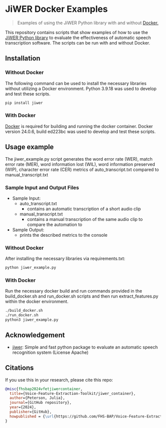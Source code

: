 # JiWER Docker Examples

> Examples of using the JiWER Python library with and without [Docker.](https://docs.docker.com/engine/install/)

This repository contains scripts that show examples of how to use the [JiWER Python library](https://github.com/jitsi/jiwer) to evaluate the effectiveness of automatic speech transcription software. The scripts can be run with and without Docker.

## Installation

### Without Docker

The following command can be used to install the necessary libraries without utilizing a Docker environment. Python 3.9.18 was used to develop and test these scripts.

```sh
pip install jiwer
```

### With Docker

[Docker](https://docs.docker.com/engine/install/) is required for building and running the docker container. Docker version 24.0.6, build ed223bc was used to develop and test these scripts.

## Usage example

The jiwer_example.py script generates the word error rate (WER), match error rate (MER), word information lost (WIL), word information preserved (WIP), character error rate (CER) metrics of auto_transcript.txt compared to manual_transcript.txt

### Sample Input and Output Files

* Sample Input: 
    * auto_transcript.txt
        * contains an automatic transcription of a short audio clip
    * manual_transcript.txt
        * contains a manual transcription of the same audio clip to compare the automation to
* Sample Output:
    * prints the described metrics to the console

### Without Docker

After installing the necessary libraries via requirements.txt:

```sh
python jiwer_example.py
```

### With Docker

Run the necessary docker build and run commands provided in the build_docker.sh and run_docker.sh scripts and then run extract_features.py within the docker environment.

```sh
./build_docker.sh
./run_docker.sh
python3 jiwer_example.py
```

## Acknowledgement
- [jiwer](https://github.com/jitsi/jiwer): Simple and fast python package to evaluate an automatic speech recognition system (License Apache)

## Citations
If you use this in your research, please cite this repo:
```bibtex
@misc{fhsbap2024vfetjiwercontainer,
  title={Voice-Feature-Extraction-Toolkit/jiwer_container},
  author={Peterson, Julia},
  journal={GitHub repository},
  year={2024},
  publisher={GitHub},
  howpublished = {\url{https://github.com/FHS-BAP/Voice-Feature-Extraction-Toolkit/tree/main/jiwer_container}}
}
```

